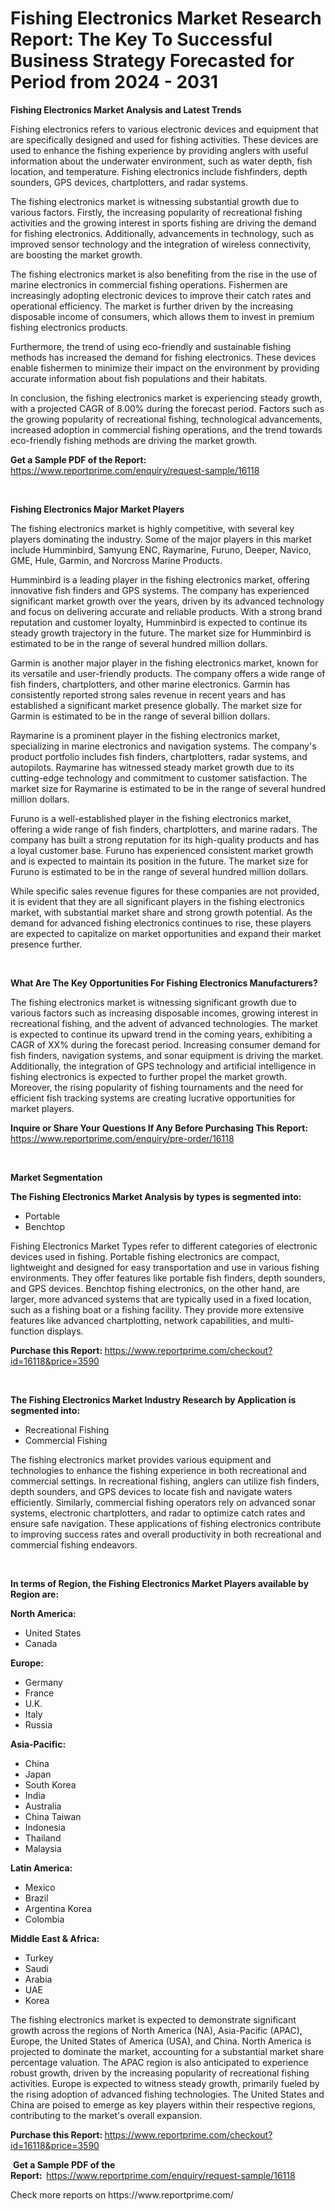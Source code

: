 <p><h1>Fishing Electronics Market Research Report: The Key To Successful Business Strategy Forecasted for Period from 2024 - 2031</h1></p><p><strong>Fishing Electronics Market Analysis and Latest Trends</strong></p>
<p><p>Fishing electronics refers to various electronic devices and equipment that are specifically designed and used for fishing activities. These devices are used to enhance the fishing experience by providing anglers with useful information about the underwater environment, such as water depth, fish location, and temperature. Fishing electronics include fishfinders, depth sounders, GPS devices, chartplotters, and radar systems.</p><p>The fishing electronics market is witnessing substantial growth due to various factors. Firstly, the increasing popularity of recreational fishing activities and the growing interest in sports fishing are driving the demand for fishing electronics. Additionally, advancements in technology, such as improved sensor technology and the integration of wireless connectivity, are boosting the market growth.</p><p>The fishing electronics market is also benefiting from the rise in the use of marine electronics in commercial fishing operations. Fishermen are increasingly adopting electronic devices to improve their catch rates and operational efficiency. The market is further driven by the increasing disposable income of consumers, which allows them to invest in premium fishing electronics products.</p><p>Furthermore, the trend of using eco-friendly and sustainable fishing methods has increased the demand for fishing electronics. These devices enable fishermen to minimize their impact on the environment by providing accurate information about fish populations and their habitats.</p><p>In conclusion, the fishing electronics market is experiencing steady growth, with a projected CAGR of 8.00% during the forecast period. Factors such as the growing popularity of recreational fishing, technological advancements, increased adoption in commercial fishing operations, and the trend towards eco-friendly fishing methods are driving the market growth.</p></p>
<p><strong>Get a Sample PDF of the Report:&nbsp;</strong> <a href="https://www.reportprime.com/enquiry/request-sample/16118">https://www.reportprime.com/enquiry/request-sample/16118</a></p>
<p>&nbsp;</p>
<p><strong>Fishing Electronics Major Market Players</strong></p>
<p><p>The fishing electronics market is highly competitive, with several key players dominating the industry. Some of the major players in this market include Humminbird, Samyung ENC, Raymarine, Furuno, Deeper, Navico, GME, Hule, Garmin, and Norcross Marine Products.</p><p>Humminbird is a leading player in the fishing electronics market, offering innovative fish finders and GPS systems. The company has experienced significant market growth over the years, driven by its advanced technology and focus on delivering accurate and reliable products. With a strong brand reputation and customer loyalty, Humminbird is expected to continue its steady growth trajectory in the future. The market size for Humminbird is estimated to be in the range of several hundred million dollars.</p><p>Garmin is another major player in the fishing electronics market, known for its versatile and user-friendly products. The company offers a wide range of fish finders, chartplotters, and other marine electronics. Garmin has consistently reported strong sales revenue in recent years and has established a significant market presence globally. The market size for Garmin is estimated to be in the range of several billion dollars.</p><p>Raymarine is a prominent player in the fishing electronics market, specializing in marine electronics and navigation systems. The company's product portfolio includes fish finders, chartplotters, radar systems, and autopilots. Raymarine has witnessed steady market growth due to its cutting-edge technology and commitment to customer satisfaction. The market size for Raymarine is estimated to be in the range of several hundred million dollars.</p><p>Furuno is a well-established player in the fishing electronics market, offering a wide range of fish finders, chartplotters, and marine radars. The company has built a strong reputation for its high-quality products and has a loyal customer base. Furuno has experienced consistent market growth and is expected to maintain its position in the future. The market size for Furuno is estimated to be in the range of several hundred million dollars.</p><p>While specific sales revenue figures for these companies are not provided, it is evident that they are all significant players in the fishing electronics market, with substantial market share and strong growth potential. As the demand for advanced fishing electronics continues to rise, these players are expected to capitalize on market opportunities and expand their market presence further.</p></p>
<p>&nbsp;</p>
<p><strong>What Are The Key Opportunities For Fishing Electronics Manufacturers?</strong></p>
<p><p>The fishing electronics market is witnessing significant growth due to various factors such as increasing disposable incomes, growing interest in recreational fishing, and the advent of advanced technologies. The market is expected to continue its upward trend in the coming years, exhibiting a CAGR of XX% during the forecast period. Increasing consumer demand for fish finders, navigation systems, and sonar equipment is driving the market. Additionally, the integration of GPS technology and artificial intelligence in fishing electronics is expected to further propel the market growth. Moreover, the rising popularity of fishing tournaments and the need for efficient fish tracking systems are creating lucrative opportunities for market players.</p></p>
<p><strong>Inquire or Share Your Questions If Any Before Purchasing This Report:</strong> <a href="https://www.reportprime.com/enquiry/pre-order/16118">https://www.reportprime.com/enquiry/pre-order/16118</a></p>
<p>&nbsp;</p>
<p><strong>Market Segmentation</strong></p>
<p><strong>The Fishing Electronics Market Analysis by types is segmented into:</strong></p>
<p><ul><li>Portable</li><li>Benchtop</li></ul></p>
<p><p>Fishing Electronics Market Types refer to different categories of electronic devices used in fishing. Portable fishing electronics are compact, lightweight and designed for easy transportation and use in various fishing environments. They offer features like portable fish finders, depth sounders, and GPS devices. Benchtop fishing electronics, on the other hand, are larger, more advanced systems that are typically used in a fixed location, such as a fishing boat or a fishing facility. They provide more extensive features like advanced chartplotting, network capabilities, and multi-function displays.</p></p>
<p><strong>Purchase this Report:&nbsp;</strong><a href="https://www.reportprime.com/checkout?id=16118&price=3590">https://www.reportprime.com/checkout?id=16118&price=3590</a></p>
<p>&nbsp;</p>
<p><strong>The Fishing Electronics Market Industry Research by Application is segmented into:</strong></p>
<p><ul><li>Recreational Fishing</li><li>Commercial Fishing</li></ul></p>
<p><p>The fishing electronics market provides various equipment and technologies to enhance the fishing experience in both recreational and commercial settings. In recreational fishing, anglers can utilize fish finders, depth sounders, and GPS devices to locate fish and navigate waters efficiently. Similarly, commercial fishing operators rely on advanced sonar systems, electronic chartplotters, and radar to optimize catch rates and ensure safe navigation. These applications of fishing electronics contribute to improving success rates and overall productivity in both recreational and commercial fishing endeavors.</p></p>
<p>&nbsp;</p>
<p><strong>In terms of Region, the Fishing Electronics Market Players available by Region are:</strong></p>
<p>
    <p> <strong> North America: </strong>
        <ul>
            <li>United States</li>
            <li>Canada</li>
        </ul>
        </p> 
    <p> <strong> Europe: </strong>
        <ul>
            <li>Germany</li>
            <li>France</li>
            <li>U.K.</li>
            <li>Italy</li>
            <li>Russia</li>
        </ul>
        </p> 
    <p> <strong> Asia-Pacific: </strong>
        <ul>
            <li>China</li>
            <li>Japan</li>
            <li>South Korea</li>
            <li>India</li>
            <li>Australia</li>
            <li>China Taiwan</li>
            <li>Indonesia</li>
            <li>Thailand</li>
            <li>Malaysia</li>
        </ul>
        </p> 
    <p> <strong> Latin America: </strong>
        <ul>
            <li>Mexico</li>
            <li>Brazil</li>
            <li>Argentina Korea</li>
            <li>Colombia</li>
        </ul>
        </p> 
    <p> <strong> Middle East & Africa: </strong>
        <ul>
            <li>Turkey</li>
            <li>Saudi</li>
            <li>Arabia</li>
            <li>UAE</li>
            <li>Korea</li>
        </ul>
    </p>
    </p>
<p><p>The fishing electronics market is expected to demonstrate significant growth across the regions of North America (NA), Asia-Pacific (APAC), Europe, the United States of America (USA), and China. North America is projected to dominate the market, accounting for a substantial market share percentage valuation. The APAC region is also anticipated to experience robust growth, driven by the increasing popularity of recreational fishing activities. Europe is expected to witness steady growth, primarily fueled by the rising adoption of advanced fishing technologies. The United States and China are poised to emerge as key players within their respective regions, contributing to the market's overall expansion.</p></p>
<p><strong>Purchase this Report: </strong><a href="https://www.reportprime.com/checkout?id=16118&price=3590">https://www.reportprime.com/checkout?id=16118&price=3590</a></p>
<p>&nbsp;<strong>Get a Sample PDF of the Report:&nbsp;&nbsp;</strong><a href="https://www.reportprime.com/enquiry/request-sample/16118">https://www.reportprime.com/enquiry/request-sample/16118</a></p>
<p><strong></strong></p>
<p>Check more reports on https://www.reportprime.com/</p>